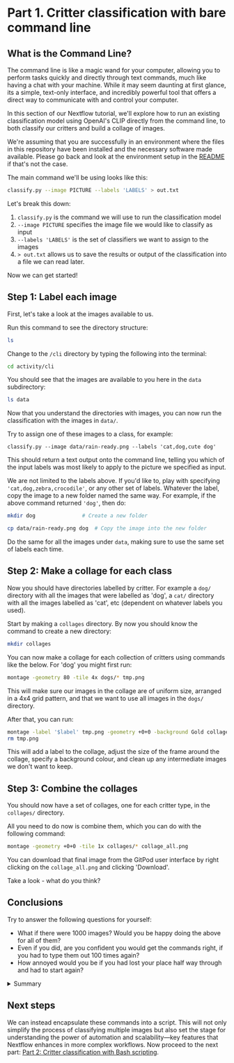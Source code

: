 # Part 1. Critter classification with bare command line

## What is the Command Line?

The command line is like a magic wand for your computer, allowing you to perform tasks quickly and directly through text commands, much like having a chat with your machine. While it may seem daunting at first glance, its a simple, text-only interface, and incredibly powerful tool that offers a direct way to communicate with and control your computer.

In this section of our Nextflow tutorial, we'll explore how to run an existing classification model using OpenAI's CLIP directly from the command line, to both classify our critters and build a collage of images.

We're assuming that you are successfully in an environment where the files in this repository have been installed and the necessary software made available. Please go back and look at the environment setup in the [README](../README.md) if that's not the case.

The main command we'll be using looks like this:

```bash
classify.py --image PICTURE --labels 'LABELS' > out.txt
```

Let's break this down:

1. `classify.py` is the command we will use to run the classification model
2. `--image PICTURE` specifies the image file we would like to classify as input
3. `--labels 'LABELS'` is the set of classifiers we want to assign to the images
4. `> out.txt` allows us to save the results or output of the classification into a file we can read later.

Now we can get started!

## Step 1: Label each image

First, let's take a look at the images available to us.

Run this command to see the directory structure:

```bash
ls
```

Change to the `/cli` directory by typing the following into the terminal:

```bash
cd activity/cli
```

You should see that the images are available to you here in the `data` subdirectory:

```bash
ls data
```

Now that you understand the directories with images, you can now run the classification with the images in `data/`.

Try to assign one of these images to a class, for example:

```
classify.py --image data/rain-ready.png --labels 'cat,dog,cute dog'
```

This should return a text output onto the command line, telling you which of the input labels was most likely to apply to the picture we specified as input.

We are not limited to the labels above. If you'd like to, play with specifying `'cat,dog,zebra,crocodile'`, or any other set of labels. Whatever the label, copy the image to a new folder named the same way. For example, if the above command returned `'dog'`, then do:

```bash
mkdir dog               # Create a new folder
```

```bash
cp data/rain-ready.png dog  # Copy the image into the new folder
```

Do the same for all the images under `data`, making sure to use the same set of labels each time.

## Step 2: Make a collage for each class

Now you should have directories labelled by critter. For example a `dog/` directory with all the images that were labelled as 'dog', a `cat/` directory with all the images labelled as 'cat', etc (dependent on whatever labels you used).

Start by making a `collages` directory. By now you should know the command to create a new directory:

```bash
mkdir collages
```

You can now make a collage for each collection of critters using commands like the below. For 'dog' you might first run:

```bash
montage -geometry 80 -tile 4x dogs/* tmp.png
```

This will make sure our images in the collage are of uniform size, arranged in a 4x4 grid pattern, and that we want to use all images in the `dogs/` directory.

After that, you can run:

```bash
montage -label '$label' tmp.png -geometry +0+0 -background Gold collages/dog.png
rm tmp.png
```

This will add a label to the collage, adjust the size of the frame around the collage, specify a background colour, and clean up any intermediate images we don't want to keep.

## Step 3: Combine the collages

You should now have a set of collages, one for each critter type, in the `collages/` directory.

All you need to do now is combine them, which you can do with the following command:

```bash
montage -geometry +0+0 -tile 1x collages/* collage_all.png
```

You can download that final image from the GitPod user interface by right clicking on the `collage_all.png` and clicking 'Download'.

Take a look - what do you think?

## Conclusions

Try to answer the following questions for yourself:

- What if there were 1000 images? Would you be happy doing the above for all of them?
- Even if you did, are you confident you would get the commands right, if you had to type them out 100 times again?
- How annoyed would you be if you had lost your place half way through and had to start again?

<details>
<summary>Summary</summary>
After classifying a few images one by one, you might notice a couple of things. First, it can be quite tedious to type out or copy-paste the command repeatedly for multiple images. Secondly, this method does not scale well if we have hundreds or thousands of images to classify. Imagine having to run each image through the command line individually—it would be incredibly time-consuming and inefficient.
</details>

## Next steps

We can instead encapsulate these commands into a script. This will not only simplify the process of classifying multiple images but also set the stage for understanding the power of automation and scalability—key features that Nextflow enhances in more complex workflows. Now proceed to the next part: [Part 2: Critter classification with Bash scripting](part2-bash.md).

